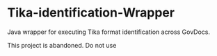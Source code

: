 Tika-identification-Wrapper
===========================

Java wrapper for executing Tika format identification across GovDocs.

This project is abandoned. Do not use
